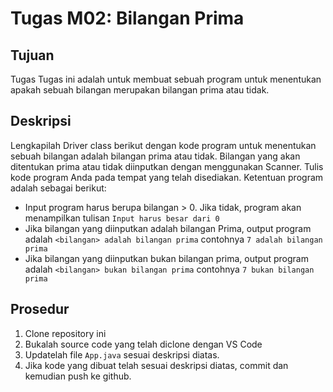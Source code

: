 # Tugas M02: Bilangan Prima

## Tujuan 
Tugas Tugas ini adalah untuk membuat sebuah program untuk menentukan apakah sebuah bilangan merupakan bilangan prima atau tidak.

## Deskripsi
Lengkapilah Driver class berikut dengan kode program untuk menentukan sebuah bilangan adalah bilangan prima atau tidak. Bilangan yang akan ditentukan prima atau tidak diinputkan dengan menggunakan Scanner. Tulis kode program Anda pada tempat yang telah disediakan. Ketentuan program adalah sebagai berikut:
* Input program harus berupa bilangan > 0. Jika tidak, program akan menampilkan tulisan `Input harus besar dari 0`
* Jika bilangan yang diinputkan adalah bilangan Prima, output program adalah `<bilangan> adalah bilangan prima` contohnya `7 adalah bilangan prima`
* Jika bilangan yang diinputkan bukan bilangan prima, output program adalah `<bilangan> bukan bilangan prima` contohnya `7 bukan bilangan prima`

## Prosedur

 1. Clone repository ini
 2. Bukalah source code yang telah diclone dengan VS Code
 3. Updatelah file `App.java` sesuai deskripsi diatas.
 4. Jika kode yang dibuat telah sesuai deskripsi diatas, commit dan kemudian push ke github.